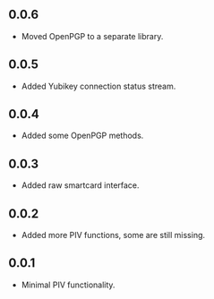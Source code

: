 ## 0.0.6

* Moved OpenPGP to a separate library.

## 0.0.5

* Added Yubikey connection status stream.

## 0.0.4

* Added some OpenPGP methods.

## 0.0.3

* Added raw smartcard interface.

## 0.0.2

* Added more PIV functions, some are still missing.

## 0.0.1

* Minimal PIV functionality.